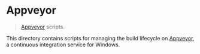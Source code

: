 # Appveyor

> [Appveyor][appveyor] scripts.

This directory contains scripts for managing the build lifecycle on [Appveyor][appveyor], a continuous integration service for Windows.


<section class="links">

[appveyor]: https://www.appveyor.com/

</section>

<!-- /.links -->
